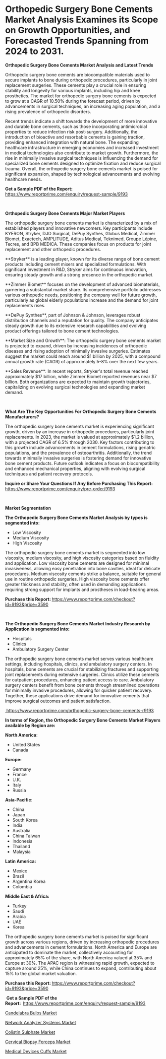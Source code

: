 <p><h1>Orthopedic Surgery Bone Cements Market Analysis Examines its Scope on Growth Opportunities, and Forecasted Trends Spanning from 2024 to 2031.</h1></p><p><strong>Orthopedic Surgery Bone Cements Market Analysis and Latest Trends</strong></p>
<p><p>Orthopedic surgery bone cements are biocompatible materials used to secure implants to bone during orthopedic procedures, particularly in joint replacement surgeries. These cements play a crucial role in ensuring stability and longevity for various implants, including hip and knee prosthetics. The market for orthopedic surgery bone cements is expected to grow at a CAGR of 10.50% during the forecast period, driven by advancements in surgical techniques, an increasing aging population, and a rising prevalence of orthopedic disorders.</p><p>Recent trends indicate a shift towards the development of more innovative and durable bone cements, such as those incorporating antimicrobial properties to reduce infection risk post-surgery. Additionally, the introduction of bioactive and resorbable cements is gaining traction, providing enhanced integration with natural bone. The expanding healthcare infrastructure in emerging economies and increased investment in medical technologies also contribute to market growth. Furthermore, the rise in minimally invasive surgical techniques is influencing the demand for specialized bone cements designed to optimize fixation and reduce surgical trauma. Overall, the orthopedic surgery bone cements market is poised for significant expansion, shaped by technological advancements and evolving healthcare needs.</p></p>
<p><strong>Get a Sample PDF of the Report:&nbsp;</strong> <a href="https://www.reportprime.com/enquiry/request-sample/9193?utm_campaign=10&utm_medium=2&utm_source=Github&utm_content=ia&utm_term=28112024&utm_id=orthopedic-surgery-bone-cements">https://www.reportprime.com/enquiry/request-sample/9193</a></p>
<p>&nbsp;</p>
<p><strong>Orthopedic Surgery Bone Cements Major Market Players</strong></p>
<p><p>The orthopedic surgery bone cements market is characterized by a mix of established players and innovative newcomers. Key participants include KYERON, Stryker, DJO Surgical, DePuy Synthes, Globus Medical, Zimmer Biomet, Exactech, AMPLITUDE, Aditus Medical, Teknimed, Groupe Lépine, Tecres, and BPB MEDICA. These companies focus on products for joint replacement and other orthopedic procedures.</p><p>**Stryker** is a leading player, known for its diverse range of bone cement products including cement mixers and specialized formulations. With significant investment in R&D, Stryker aims for continuous innovation, ensuring steady growth and a strong presence in the orthopedic market.</p><p>**Zimmer Biomet** focuses on the development of advanced biomaterials, garnering a substantial market share. Its comprehensive portfolio addresses various orthopedic needs, positioning the company well for future growth, particularly as global elderly populations increase and the demand for joint replacements rises.</p><p>**DePuy Synthes**, part of Johnson & Johnson, leverages robust distribution channels and a reputation for quality. The company anticipates steady growth due to its extensive research capabilities and evolving product offerings tailored to bone cement technologies.</p><p>**Market Size and Growth**: The orthopedic surgery bone cements market is projected to expand, driven by increasing incidences of orthopedic diseases and rising adoption of minimally invasive surgeries. Estimates suggest the market could reach around $1 billion by 2025, with a compound annual growth rate (CAGR) of approximately 5-8% over the next few years.</p><p>**Sales Revenue**: In recent reports, Stryker's total revenue reached approximately $17 billion, while Zimmer Biomet reported revenues near $7 billion. Both organizations are expected to maintain growth trajectories, capitalizing on evolving surgical technologies and expanding market demand.</p></p>
<p>&nbsp;</p>
<p><strong>What Are The Key Opportunities For Orthopedic Surgery Bone Cements Manufacturers?</strong></p>
<p><p>The orthopedic surgery bone cements market is experiencing significant growth, driven by an increase in orthopedic procedures, particularly joint replacements. In 2023, the market is valued at approximately $1.2 billion, with a projected CAGR of 6.5% through 2030. Key factors contributing to this growth include advancements in cement formulations, rising geriatric populations, and the prevalence of osteoarthritis. Additionally, the trend towards minimally invasive surgeries is fostering demand for innovative bone cement products. Future outlook indicates a focus on biocompatibility and enhanced mechanical properties, aligning with evolving surgical techniques and patient recovery protocols.</p></p>
<p><strong>Inquire or Share Your Questions If Any Before Purchasing This Report:</strong> <a href="https://www.reportprime.com/enquiry/pre-order/9193?utm_campaign=10&utm_medium=2&utm_source=Github&utm_content=ia&utm_term=28112024&utm_id=orthopedic-surgery-bone-cements">https://www.reportprime.com/enquiry/pre-order/9193</a></p>
<p>&nbsp;</p>
<p><strong>Market Segmentation</strong></p>
<p><strong>The Orthopedic Surgery Bone Cements Market Analysis by types is segmented into:</strong></p>
<p><ul><li>Low Viscosity</li><li>Medium Viscosity</li><li>High Viscosity</li></ul></p>
<p><p>The orthopedic surgery bone cements market is segmented into low viscosity, medium viscosity, and high viscosity categories based on fluidity and application. Low viscosity bone cements are designed for minimal invasiveness, allowing easy penetration into bone cavities, ideal for delicate procedures. Medium viscosity cements strike a balance, suitable for general use in routine orthopedic surgeries. High viscosity bone cements offer greater thickness and stability, often used in demanding applications requiring strong support for implants and prostheses in load-bearing areas.</p></p>
<p><strong>Purchase this Report:&nbsp;</strong><a href="https://www.reportprime.com/checkout?id=9193&price=3590&utm_campaign=10&utm_medium=2&utm_source=Github&utm_content=ia&utm_term=28112024&utm_id=orthopedic-surgery-bone-cements">https://www.reportprime.com/checkout?id=9193&price=3590</a></p>
<p>&nbsp;</p>
<p><strong>The Orthopedic Surgery Bone Cements Market Industry Research by Application is segmented into:</strong></p>
<p><ul><li>Hospitals</li><li>Clinics</li><li>Ambulatory Surgery Center</li></ul></p>
<p><p>The orthopedic surgery bone cements market serves various healthcare settings, including hospitals, clinics, and ambulatory surgery centers. In hospitals, bone cements are crucial for stabilizing fractures and supporting joint replacements during extensive surgeries. Clinics utilize these cements for outpatient procedures, enhancing patient access to care. Ambulatory surgery centers benefit from bone cements through streamlined operations for minimally invasive procedures, allowing for quicker patient recovery. Together, these applications drive demand for innovative cements that improve surgical outcomes and patient satisfaction.</p></p>
<p><a href="https://www.reportprime.com/orthopedic-surgery-bone-cements-r9193?utm_campaign=10&utm_medium=2&utm_source=Github&utm_content=ia&utm_term=28112024&utm_id=orthopedic-surgery-bone-cements">&nbsp;https://www.reportprime.com/orthopedic-surgery-bone-cements-r9193</a></p>
<p><strong>In terms of Region, the Orthopedic Surgery Bone Cements Market Players available by Region are:</strong></p>
<p>
    <p> <strong> North America: </strong>
        <ul>
            <li>United States</li>
            <li>Canada</li>
        </ul>
        </p> 
    <p> <strong> Europe: </strong>
        <ul>
            <li>Germany</li>
            <li>France</li>
            <li>U.K.</li>
            <li>Italy</li>
            <li>Russia</li>
        </ul>
        </p> 
    <p> <strong> Asia-Pacific: </strong>
        <ul>
            <li>China</li>
            <li>Japan</li>
            <li>South Korea</li>
            <li>India</li>
            <li>Australia</li>
            <li>China Taiwan</li>
            <li>Indonesia</li>
            <li>Thailand</li>
            <li>Malaysia</li>
        </ul>
        </p> 
    <p> <strong> Latin America: </strong>
        <ul>
            <li>Mexico</li>
            <li>Brazil</li>
            <li>Argentina Korea</li>
            <li>Colombia</li>
        </ul>
        </p> 
    <p> <strong> Middle East & Africa: </strong>
        <ul>
            <li>Turkey</li>
            <li>Saudi</li>
            <li>Arabia</li>
            <li>UAE</li>
            <li>Korea</li>
        </ul>
    </p>
    </p>
<p><p>The orthopedic surgery bone cements market is poised for significant growth across various regions, driven by increasing orthopedic procedures and advancements in cement formulations. North America and Europe are anticipated to dominate the market, collectively accounting for approximately 65% of the share, with North America valued at 35% and Europe at 30%. The APAC region is witnessing rapid growth, expected to capture around 25%, while China continues to expand, contributing about 15% to the global market valuation.</p></p>
<p><strong>Purchase this Report: </strong><a href="https://www.reportprime.com/checkout?id=9193&price=3590&utm_campaign=10&utm_medium=2&utm_source=Github&utm_content=ia&utm_term=28112024&utm_id=orthopedic-surgery-bone-cements">https://www.reportprime.com/checkout?id=9193&price=3590</a></p>
<p>&nbsp;<strong>Get a Sample PDF of the Report:&nbsp;&nbsp;</strong><a href="https://www.reportprime.com/enquiry/request-sample/9193?utm_campaign=10&utm_medium=2&utm_source=Github&utm_content=ia&utm_term=28112024&utm_id=orthopedic-surgery-bone-cements">https://www.reportprime.com/enquiry/request-sample/9193</a></p>
<p><strong></strong></p>
<p><p><a href="https://www.linkedin.com/pulse/candelabra-bulbs-market-refracting-trends-consumer-behaviors-2024-2031-qghjc?utm_campaign=10&utm_medium=2&utm_source=Github&utm_content=ia&utm_term=28112024&utm_id=orthopedic-surgery-bone-cements">Candelabra Bulbs Market</a></p><p><a href="https://issuu.com/reportprime-2/docs/network-analyzer-systems-market-siz_e9b98e59d43314?utm_campaign=10&utm_medium=2&utm_source=Github&utm_content=ia&utm_term=28112024&utm_id=orthopedic-surgery-bone-cements">Network Analyzer Systems Market</a></p><p><a href="https://www.linkedin.com/pulse/global-colistin-sulphate-market-analysis-key-trends-future-wbowf?utm_campaign=10&utm_medium=2&utm_source=Github&utm_content=ia&utm_term=28112024&utm_id=orthopedic-surgery-bone-cements">Colistin Sulphate Market</a></p><p><a href="https://github.com/mahnoor2003/Market-Research-Report-List-6/blob/main/cervical-biopsy-forceps-market.md?utm_campaign=10&utm_medium=2&utm_source=Github&utm_content=ia&utm_term=28112024&utm_id=orthopedic-surgery-bone-cements">Cervical Biopsy Forceps Market</a></p><p><a href="https://github.com/BryceTownsendr/Market-Research-Report-List-7/blob/main/medical-devices-cuffs-market.md?utm_campaign=10&utm_medium=2&utm_source=Github&utm_content=ia&utm_term=28112024&utm_id=orthopedic-surgery-bone-cements">Medical Devices Cuffs Market</a></p></p>